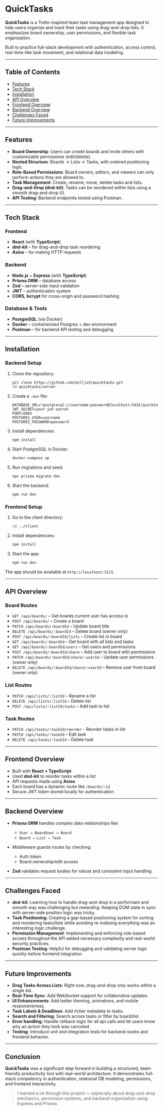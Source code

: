 # QuickTasks

**QuickTasks** is a Trello-inspired team task management app designed to help users organize and track their tasks using drag-and-drop lists. It emphasizes board ownership, user permissions, and flexible task organization.

Built to practice full-stack development with authentication, access control, real-time-like task movement, and relational data modeling.

---

## Table of Contents

* [Features](#features)
* [Tech Stack](#tech-stack)
* [Installation](#installation)
* [API Overview](#api-overview)
* [Frontend Overview](#frontend-overview)
* [Backend Overview](#backend-overview)
* [Challenges Faced](#challenges-faced)
* [Future Improvements](#future-improvements)

---

## Features

* **Board Ownership**: Users can create boards and invite others with customizable permissions (edit/delete).
* **Nested Structure**: Boards → Lists → Tasks, with ordered positioning logic.
* **Role-Based Permissions**: Board owners, editors, and viewers can only perform actions they are allowed to.
* **Task Management**: Create, rename, move, delete tasks and lists.
* **Drag-and-Drop (dnd-kit)**: Tasks can be reordered within lists using a smooth drag-and-drop UI.
* **API Testing**: Backend endpoints tested using Postman.

---

## Tech Stack

### Frontend

* **React** (with **TypeScript**)
* **dnd-kit** – for drag-and-drop task reordering
* **Axios** – for making HTTP requests

### Backend

* **Node.js** + **Express** (with **TypeScript**)
* **Prisma ORM** – database access
* **Zod** – server-side input validation
* **JWT** – authentication system
* **CORS**, **bcrypt** for cross-origin and password hashing

### Database & Tools

* **PostgreSQL** (via Docker)
* **Docker** – containerized Postgres + dev environment
* **Postman** – for backend API testing and debugging

---

## Installation

### Backend Setup

1. Clone the repository:

   ```bash
   git clone https://github.com/milljo3/quicktasks.git
   cd quicktasks/server
   ```

2. Create a `.env` file:

   ```env
   DATABASE_URL="postgresql://username:password@localhost:5432/quicktasks"
   JWT_SECRET=your-jwt-secret
   PORT=5003
   POSTGRES_USER=username
   POSTGRES_PASSWORD=password
   ```

3. Install dependencies:

   ```bash
   npm install
   ```

4. Start PostgreSQL in Docker:

   ```bash
   docker-compose up
   ```

5. Run migrations and seed:

   ```bash
   npx prisma migrate dev
   ```

6. Start the backend:

   ```bash
   npm run dev
   ```

### Frontend Setup

1. Go to the client directory:

   ```bash
   cd ../client
   ```

2. Install dependencies:

   ```bash
   npm install
   ```

3. Start the app:

   ```bash
   npm run dev
   ```

The app should be available at `http://localhost:5173`.

---

## API Overview

### Board Routes

* `GET /api/boards/` – Get boards current user has access to
* `POST /api/boards/` – Create a board
* `PATCH /api/boards/:boardId` – Update board title
* `DELETE /api/boards/:boardId` – Delete board (owner only)
* `POST /api/boards/:boardId/lists` – Create list in board
* `GET /api/boards/:boardId` – Get board with all lists and tasks
* `GET /api/boards/:boardId/users` – Get users and permissions
* `POST /api/boards/:boardId/share` – Add user to board with permissions
* `PATCH /api/boards/:boardId/share/:userId` – Update user permissions (owner only)
* `DELETE /api/boards/:boardId/share/:userId` – Remove user from board (owner only)

### List Routes

* `PATCH /api/lists/:listId` – Rename a list
* `DELETE /api/lists/:listId` – Delete list
* `POST /api/lists/:listId/tasks` – Add task to list

### Task Routes

* `PATCH /api/tasks/:taskId/reorder` - Reorder tasks in list
* `PATCH /api/tasks/:taskId` – Edit task
* `DELETE /api/tasks/:taskId` – Delete task

---

## Frontend Overview

* Built with **React + TypeScript**
* Used **dnd-kit** to reorder tasks within a list
* API requests made using **Axios**
* Each board has a dynamic route like `/boards/:id`
* Secure JWT token stored locally for authentication

---

## Backend Overview

* **Prisma ORM** handles complex data relationships like:

  * `User ↔ BoardUser ↔ Board`
  * `Board → List → Task`
* Middleware guards routes by checking:

  * Auth token
  * Board ownership/edit access
* **Zod** validates request bodies for robust and consistent input handling

---

## Challenges Faced

* **dnd-kit**: Learning how to handle drag-and-drop in a performant and smooth way was challenging but rewarding. Keeping DOM state in sync with server-side position logic was tricky.
* **Task Positioning**: Creating a gap-based positioning system for sorting and reordering tasks/lists while avoiding re-indexing everything was an interesting logic challenge.
* **Permission Management**: Implementing and enforcing role-based access throughout the API added necessary complexity and real-world security practices.
* **Postman Testing**: Helpful for debugging and validating server logic quickly before frontend integration.

---

## Future Improvements

* **Drag Tasks Across Lists**: Right now, drag-and-drop only works within a single list.
* **Real-Time Sync**: Add WebSocket support for collaborative updates.
* **UI Enhancements**: Add better theming, animations, and mobile responsiveness.
* **Task Labels & Deadlines**: Add richer metadata to tasks.
* **Search and Filtering**: Search across tasks or filter by board/list.
* **Error handling**: Handle rollback logic for all api calls and let users know why an action they took was canceled.
* **Testing**: Introduce unit and integration tests for backend routes and frontend behavior.

---

## Conclusion

**QuickTasks** was a significant step forward in building a structured, team-friendly productivity tool with real-world architecture. It demonstrates full-stack competency in authentication, relational DB modeling, permissions, and frontend interactivity.

> I learned a lot through this project — especially about drag-and-drop mechanics, permission systems, and backend organization using Express and Prisma.

